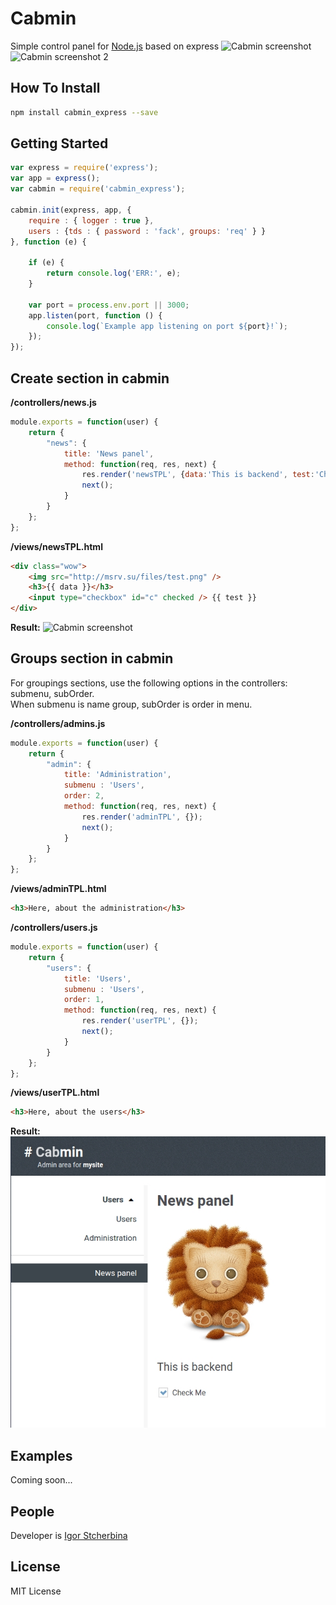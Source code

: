 # Cabmin
Simple control panel for [Node.js](http://nodejs.org) based on express
![Cabmin screenshot](http://msrv.su/files/screen.png)
![Cabmin screenshot 2](http://msrv.su/files/screen2.png) 

    

## How To Install   
```bash
npm install cabmin_express --save
```

   


## Getting Started

```js
var express = require('express');
var app = express();
var cabmin = require('cabmin_express');

cabmin.init(express, app, {
	require : { logger : true },
	users : {tds : { password : 'fack', groups: 'req' } }
}, function (e) {

	if (e) {
		return console.log('ERR:', e);
	}

	var port = process.env.port || 3000;
	app.listen(port, function () {
		console.log(`Example app listening on port ${port}!`);
	});
});

```

## Create section in cabmin
 
**/controllers/news.js**   
   
```js
module.exports = function(user) { 
    return {
        "news": {
            title: 'News panel',
            method: function(req, res, next) {
                res.render('newsTPL', {data:'This is backend', test:'Check Me'});
                next();
            }
        }
    };
};
```
   
**/views/newsTPL.html**

```html
<div class="wow">
    <img src="http://msrv.su/files/test.png" />
    <h3>{{ data }}</h3>
    <input type="checkbox" id="c" checked /> {{ test }}
</div>
```
   
**Result:**
![Cabmin screenshot](http://msrv.su/files/totem.png)

## Groups section in cabmin
For groupings sections, use the following options in the controllers: submenu, subOrder.  
When submenu is name group, subOrder is order in menu.

**/controllers/admins.js**  
   
```js
module.exports = function(user) {
    return {
        "admin": {
            title: 'Administration',
            submenu : 'Users',
            order: 2,
            method: function(req, res, next) {
                res.render('adminTPL', {});
                next();
            }
        }
    };
};
```

**/views/adminTPL.html**

```html
<h3>Here, about the administration</h3>
```

**/controllers/users.js**  
   
```js
module.exports = function(user) {
    return {
        "users": {
            title: 'Users',
            submenu : 'Users',
            order: 1,
            method: function(req, res, next) {
                res.render('userTPL', {});
                next();
            }
        }
    };
};
```

**/views/userTPL.html**

```html
<h3>Here, about the users</h3>
```

**Result:**
![Cabmin screenshot](https://raw.githubusercontent.com/mirrr/cabmin/master/cb-public/img/submenu.jpg)

## Examples
Coming soon...
   
   
## People

Developer is [Igor Stcherbina](https://github.com/eagle7410)
   


## License
   
MIT License
